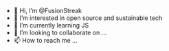 - 👋 Hi, I’m @FusionStreak
- 👀 I’m interested in open source and sustainable tech
- 🌱 I’m currently learning JS
- 💞️ I’m looking to collaborate on ...
- 📫 How to reach me ...

<!---
FusionStreak/FusionStreak is a ✨ special ✨ repository because its `README.md` (this file) appears on your GitHub profile.
You can click the Preview link to take a look at your changes.
--->
